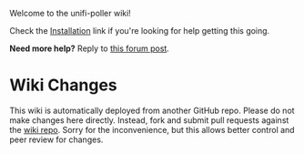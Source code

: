 Welcome to the unifi-poller wiki!

Check the [Installation](Installation) link if you're looking for help getting this going.

**Need more help?** Reply to [this forum post](https://community.ubnt.com/t5/UniFi-Wireless/Unifi-Poller-Store-Unifi-Controller-Metrics-in-InfluxDB-without/td-p/2811951).

# Wiki Changes

This wiki is automatically deployed from another GitHub repo. Please do not make changes here directly.
Instead, fork and submit pull requests against the [wiki repo](https://github.com/unifi-poller/wiki).
Sorry for the inconvenience, but this allows better control and peer review for changes.
